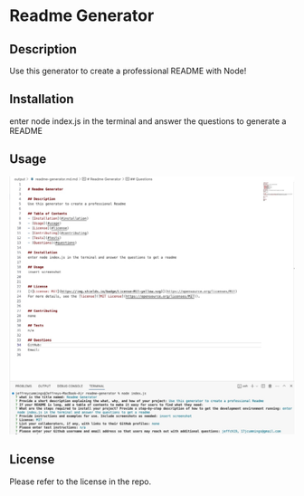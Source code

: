 
# Readme Generator

## Description
Use this generator to create a professional README with Node!



## Installation
enter node index.js in the terminal and answer the questions to generate a README

## Usage
![alt text](./readmepicture.jpg)


## License
Please refer to the license in the repo.


